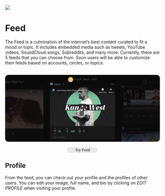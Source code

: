 <!-- Banner -->
<div class="banner media">
  <img class=" banner" src="https://images.unsplash.com/photo-1507214617719-4a3daf41b9ac?ixlib=rb-1.2.1&ixid=eyJhcHBfaWQiOjEyMDd9&auto=format&fit=crop&w=2924&q=80"></img>
</div>

# Feed

The Feed is a culmination of the internet’s best content curated to fit a mood or topic. It includes embedded media such as tweets, YouTube videos, SoundCloud songs, Subreddits, and many more. Currently, there are 5 feeds that you can choose from. Soon users will be able to customize their feeds based on accounts, circles, or topics.

<br>
<img class="rounded-img" src="media/feed.png"></img>
<br>
<p style="width:100%;text-align:center;">
<a href="https://app.yup.io"><button style="width:20%;border-radius:20px;border-width:0px;background:#e9e9e9;font-family:Nunito;">
Try Feed</button></a>
</p>

## Profile

From the feed, you can check out your profile and the profiles of other users. You can edit your image, full name, and bio by clicking on <i>EDIT PROFILE</i> when visiting your profile.


<br><br>

<style>

.center {
  align: center;
  width: 10%;
}
.cont {
  width:100%;
  text-align:center;
}
.toggle:focus {
  outline: none;
}
.rounded-img {
  border-radius:10px;
  box-shadow: 0px 0px 2px 1px #dddddd;
  margin: 0px 0px;
}
.tooltip {
  position: relative;
  display: inline-block;
}
.tooltip .tooltiptext {
  visibility: hidden;
  width: 120px;
  background-color: grey;
  opacity:0.9;
  color: #fff;
  text-align: center;
  border-radius: 6px;
  padding: 5px 0;
  position: absolute;
  z-index: 1;
}
.tooltip:hover .tooltiptext {
  visibility: visible;
}
{
  box-sizing: border-box;
}

.column {
  float: left;
  width: 50%;
  padding: 0px;
}

.row:after {
  content: "";
  display: table;
  clear: both;
}
.header1 {
  font-size: 1.8rem;
  font-weight: bold;
  padding: 2rem 0px;
}
.header2 {
  font-size: 1.5rem;
}
</style>
